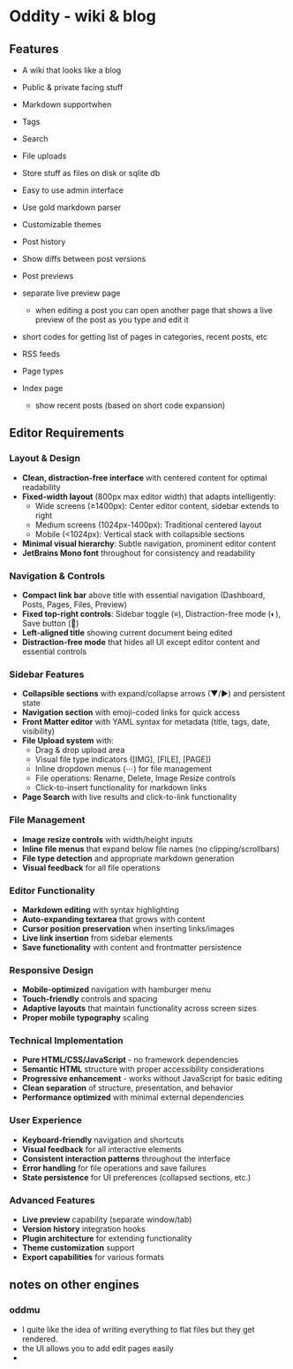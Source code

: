 # Oddity - wiki & blog

## Features

- A wiki that looks like a blog
- Public & private facing stuff
- Markdown supportwhen 
- Tags
- Search
- File uploads
- Store stuff as files on disk or sqlite db
- Easy to use admin interface
- Use gold markdown parser
- Customizable themes
- Post history
- Show diffs between post versions
- Post previews
- separate live preview page
  - when editing a post you can open another page that shows a live preview of the post as you type and edit it
- short codes for getting list of pages in categories, recent posts, etc
- RSS feeds

- Page types
- Index page
  - show recent posts (based on short code expansion)

## Editor Requirements

### Layout & Design
- **Clean, distraction-free interface** with centered content for optimal readability
- **Fixed-width layout** (800px max editor width) that adapts intelligently:
  - Wide screens (≥1400px): Center editor content, sidebar extends to right
  - Medium screens (1024px-1400px): Traditional centered layout  
  - Mobile (<1024px): Vertical stack with collapsible sections
- **Minimal visual hierarchy**: Subtle navigation, prominent editor content
- **JetBrains Mono font** throughout for consistency and readability

### Navigation & Controls
- **Compact link bar** above title with essential navigation (Dashboard, Posts, Pages, Files, Preview)
- **Fixed top-right controls**: Sidebar toggle (≡), Distraction-free mode (◐), Save button (💾)
- **Left-aligned title** showing current document being edited
- **Distraction-free mode** that hides all UI except editor content and essential controls

### Sidebar Features
- **Collapsible sections** with expand/collapse arrows (▼/▶) and persistent state
- **Navigation section** with emoji-coded links for quick access
- **Front Matter editor** with YAML syntax for metadata (title, tags, date, visibility)
- **File Upload system** with:
  - Drag & drop upload area
  - Visual file type indicators ([IMG], [FILE], [PAGE])
  - Inline dropdown menus (⋯) for file management
  - File operations: Rename, Delete, Image Resize controls
  - Click-to-insert functionality for markdown links
- **Page Search** with live results and click-to-link functionality

### File Management
- **Image resize controls** with width/height inputs
- **Inline file menus** that expand below file names (no clipping/scrollbars)
- **File type detection** and appropriate markdown generation
- **Visual feedback** for all file operations

### Editor Functionality
- **Markdown editing** with syntax highlighting
- **Auto-expanding textarea** that grows with content
- **Cursor position preservation** when inserting links/images
- **Live link insertion** from sidebar elements
- **Save functionality** with content and frontmatter persistence

### Responsive Design
- **Mobile-optimized** navigation with hamburger menu
- **Touch-friendly** controls and spacing
- **Adaptive layouts** that maintain functionality across screen sizes
- **Proper mobile typography** scaling

### Technical Implementation
- **Pure HTML/CSS/JavaScript** - no framework dependencies  
- **Semantic HTML** structure with proper accessibility considerations
- **Progressive enhancement** - works without JavaScript for basic editing
- **Clean separation** of structure, presentation, and behavior
- **Performance optimized** with minimal external dependencies

### User Experience
- **Keyboard-friendly** navigation and shortcuts
- **Visual feedback** for all interactive elements
- **Consistent interaction patterns** throughout the interface
- **Error handling** for file operations and save failures
- **State persistence** for UI preferences (collapsed sections, etc.)

### Advanced Features  
- **Live preview** capability (separate window/tab)
- **Version history** integration hooks
- **Plugin architecture** for extending functionality
- **Theme customization** support
- **Export capabilities** for various formats


## notes on other engines
### oddmu
- I quite like the idea of writing everything to flat files but they get rendered.
- the UI allows you to add edit pages easily
- 
